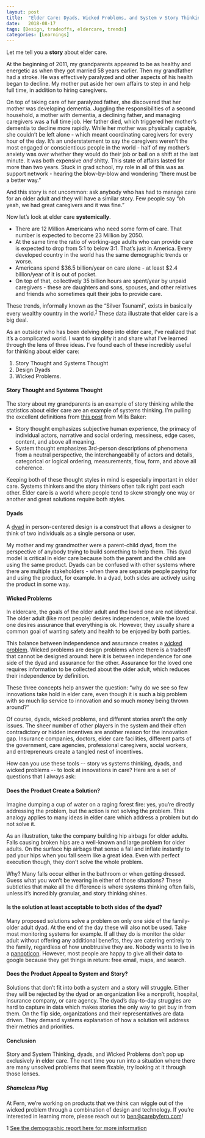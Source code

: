 ```yaml
---
layout: post
title:  "Elder Care: Dyads, Wicked Problems, and System v Story Thinking"
date:   2018-08-17
tags: [Design, tradeoffs, eldercare, trends]
categories: [Learnings]  
---
```


Let me tell you a **story** about elder care.

At the beginning of 2011, my grandparents appeared to be as healthy and energetic as when they got married 58 years earlier. Then my grandfather had a stroke. He was effectively paralyzed and other aspects of his health began to decline. My mother put aside her own affairs to step in and help full time, in addition to hiring caregivers.

On top of taking care of her paralyzed father, she discovered that her mother was developing dementia. Juggling the responsibilities of a second household, a mother with dementia, a declining father, and managing caregivers was a full time job. Her father died, which triggered her mother’s dementia to decline more rapidly. While her mother was physically capable, she couldn’t be left alone - which meant coordinating caregivers for every hour of the day. It’s an understatement to say the caregivers weren’t the most engaged or conscientious people in the world -  half of my mother’s anxiety was over whether they would do their job or bail on a shift at the last minute. It was both expensive *and* shitty. This state of affairs lasted for more than two years. Stuck in grad school, my role in all of this was as support network - hearing the blow-by-blow and wondering “there must be a better way.”

And this story is not uncommon: ask anybody who has had to manage care for an older adult and they will have a similar story. Few people say “oh yeah, we had great caregivers and it was fine.”

Now let’s look at elder care **systemically**.
- There are 12 Million Americans who need some form of care. That number is expected to become 23 Million by 2050.
- At the same time the ratio of working-age adults who can provide care is expected to drop from 5:1 to below 3:1. That’s just in America. Every developed country in the world has the same demographic trends or worse.
- Americans spend $36.5 billion/year on care alone - at least $2.4 billion/year of it is out of pocket.
- On top of that, collectively 35 billion hours are spent/year by unpaid caregivers - these are daughters and sons, spouses, and other relatives and friends who sometimes quit their jobs to provide care.

These trends, informally known as the “Silver Tsunami”, exists in basically every wealthy country in the world.<sup>[1](#demographics)</sup> These data illustrate that elder care is a big deal.

As an outsider who has been delving deep into elder care, I’ve realized that it’s a complicated world. I want to simplify it and share what I’ve learned through the lens of three ideas. I’ve found each of these incredibly useful for thinking about elder care:
1) Story Thought and Systems Thought
2) Design Dyads
3) Wicked Problems.

#### Story Thought and Systems Thought
The story about my grandparents is an example of story thinking while the statistics about elder care are an example of systems thinking. I’m pulling the excellent definitions from [this post](https://medium.com/quora-design/story-thought-and-system-thought-188dce7a87e6) from Mills Baker:
- Story thought emphasizes subjective human experience, the primacy of individual actors, narrative and social ordering, messiness, edge cases, content, and above all meaning.
- System thought emphasizes 3rd-person descriptions of phenomena from a neutral perspective, the interchangeability of actors and details, categorical or logical ordering, measurements, flow, form, and above all coherence.

Keeping both of these thought styles in mind is especially important in elder care. Systems thinkers and the story thinkers often talk right past each other. Elder care is a world where people tend to skew strongly one way or another and great solutions require both styles.

#### Dyads

A [dyad](https://en.wikipedia.org/wiki/Dyad_(sociology)) in person-centered design is a construct that allows a designer to think of two individuals as a single persona or user.

My mother and my grandmother were a parent-child dyad, from the perspective of anybody trying to build something to help them.  This dyad model is critical in elder care because both the parent and the child are using the same product. Dyads can be confused with other systems where there are multiple stakeholders - when there are separate people paying for and using the product, for example. In a dyad, both sides are actively using the product in some way.

#### Wicked Problems

In eldercare, the goals of the older adult and the loved one are not identical. The older adult (like most people) desires independence, while the loved one desires assurance that everything is ok. However, they usually share a common goal of wanting safety and health to be enjoyed by both parties.

This balance between independence and assurance creates a [wicked problem](https://en.wikipedia.org/wiki/Wicked_problem
). Wicked problems are design problems where there is a tradeoff that cannot be designed around: here it is between independence for one side of the dyad and assurance for the other.  Assurance for the loved one requires information to be collected about the older adult, which reduces their independence by definition.

These three concepts help answer the question: “why do we see so few innovations take hold in elder care, even though it is such a big problem with so much lip service to innovation and so much money being thrown around?”

Of course, dyads, wicked problems, and different stories aren’t the only issues. The sheer number of other players in the system and their often contradictory or hidden incentives are another reason for the innovation gap. Insurance companies, doctors, elder care facilities, different parts of the government, care agencies, professional caregivers, social workers, and entrepreneurs create a tangled nest of incentives.

How can you use these tools -- story vs systems thinking, dyads, and wicked problems -- to look at innovations in care? Here are a set of questions that I always ask:

#### Does the Product Create a Solution?
Imagine dumping a cup of water on a raging forest fire: yes, you’re directly addressing the problem, but the action is not solving the problem. This analogy applies to many ideas in elder care which address a problem but do not solve it.

As an illustration, take the company building hip airbags for older adults. Falls causing broken hips are a well-known and large problem for older adults. On the surface hip airbags that sense a fall and inflate instantly to pad your hips when you fall seem like a great idea. Even with perfect execution though, they don’t solve the whole problem.

Why? Many falls occur either in the bathroom or when getting dressed. Guess what you won’t be wearing in either of those situations? These subtleties that make all the difference is where systems thinking often fails, unless it’s incredibly granular, and story thinking shines.

#### Is the solution at least acceptable to both sides of the dyad?
Many proposed solutions solve a problem on only one side of the family-older adult dyad. At the end of the day these will also not be used. Take most monitoring systems for example. If all they do is monitor the older adult without offering any additional benefits, they are catering entirely to the family, regardless of how unobtrusive they are. Nobody wants to live in a [panopticon](https://en.wikipedia.org/wiki/Panopticon). However, most people are happy to give all their data to google because they get things in return: free email, maps, and search.

#### Does the Product Appeal to System and Story?
Solutions that don’t fit into both a system and a story will struggle. Either they will be rejected by the dyad or an organization like a nonprofit, hospital, insurance company, or care agency. The dyad’s day-to-day struggles are hard to capture in data which makes stories the only way to get buy in from them. On the flip side, organizations and their representatives are data driven. They demand systems explanation of how a solution will address their metrics and priorities.

#### Conclusion

Story and System Thinking, dyads, and Wicked Problems don’t pop up exclusively in elder care. The next time you run into a situation where there are many unsolved problems that seem fixable, try looking at it through those lenses.

##### Shameless Plug
At Fern, we’re working on products that we think can wiggle out of the wicked problem through a combination of design and technology. If you’re interested in learning more, please reach out to ben@carebyfern.com!

<a name="demographics">1</a>
[See the demographic report here for more information](http://ec.europa.eu/economy_finance/graphs/2015-05-12_ageing_report_en.htm)
